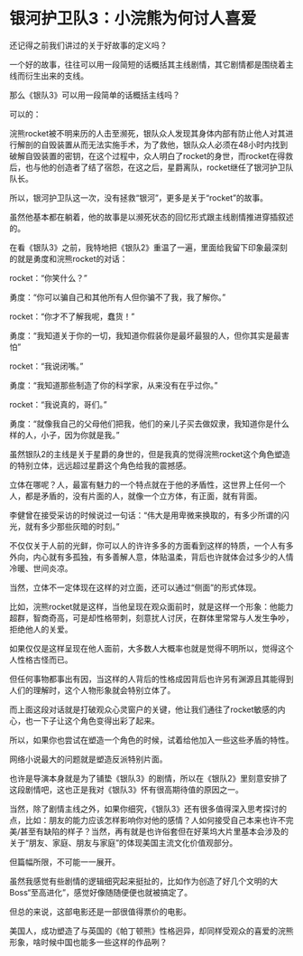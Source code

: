 # 银河护卫队3：小浣熊为何讨人喜爱

还记得之前我们讲过的关于好故事的定义吗？

一个好的故事，往往可以用一段简短的话概括其主线剧情，其它剧情都是围绕着主线而衍生出来的支线。

那么《银队3》可以用一段简单的话概括主线吗？

可以的：

浣熊rocket被不明来历的人击至濒死，银队众人发现其身体内部有防止他人对其进行解剖的自毁装置从而无法实施手术，为了救他，银队众人必须在48小时内找到破解自毁装置的密钥，在这个过程中，众人明白了rocket的身世，而rocket在得救后，也与他的创造者了结了宿怨，在这之后，星爵离队，rocket继任了银河护卫队队长。

所以，银河护卫队这一次，没有拯救“银河”，更多是关于“rocket”的故事。

虽然他基本都在躺着，他的故事是以濒死状态的回忆形式跟主线剧情推进穿插叙述的。

在看《银队3》之前，我特地把《银队2》重温了一遍，里面给我留下印象最深刻的就是勇度和浣熊rocket的对话：

rocket：“你笑什么？”

勇度：“你可以骗自己和其他所有人但你骗不了我，我了解你。”

rocket：“你才不了解我呢，蠢货！”

勇度：“我知道关于你的一切，我知道你假装你是最坏最狠的人，但你其实是最害怕”

rocket：“我说闭嘴。”

勇度：“我知道那些制造了你的科学家，从来没有在乎过你。”

rocket：“我说真的，哥们。”

勇度：“就像我自己的父母他们把我，他们的亲儿子买去做奴隶，我知道你是什么样的人，小子，因为你就是我。”

虽然银队2的主线是关于星爵的身世的，但是我真的觉得浣熊rocket这个角色塑造的特别立体，远远超过星爵这个角色给我的震撼感。

立体在哪呢？人，最富有魅力的一个特点就在于他的矛盾性，这世界上任何一个人，都是矛盾的，没有片面的人，就像一个立方体，有正面，就有背面。

李健曾在接受采访的时候说过一句话：“伟大是用卑微来换取的，有多少所谓的闪光，就有多少那些灰暗的时刻。”

不仅仅关于人前的光鲜，你可以人的许许多多的方面看到这样的特质，一个人有多外向，内心就有多孤独，有多善解人意，体贴温柔，背后也许就体会过多少的人情冷暖、世间炎凉。

当然，立体不一定体现在这样的对立面，还可以通过“侧面”的形式体现。

比如，浣熊rocket就是这样，当他呈现在观众面前时，就是这样一个形象：他能力超群，智商奇高，可是却性格带刺，刻意扰人讨厌，在群体里常常与人发生争吵，拒绝他人的关爱。

如果仅仅是这样呈现在他人面前，大多数人大概率也就是觉得不明所以，觉得这个人性格古怪而已。

但任何事物都事出有因，当这样的人背后的性格成因背后也许另有渊源且其能得到人们的理解时，这个人物形象就会特别立体了。

而上面这段对话就是打破观众心灵窗户的关键，他让我们通往了rocket敏感的内心，也一下子让这个角色变得出彩了起来。

所以，如果你也尝试在塑造一个角色的时候，试着给他加入一些这些矛盾的特性。

网络小说最大的问题就是塑造反派特别片面。

也许是导演本身就是为了铺垫《银队3》的剧情，所以在《银队2》里刻意安排了这段剧情吧，这也正是我对《银队3》怀有很高期待值的原因之一。

当然，除了剧情主线之外，如果你细究，《银队3》还有很多值得深入思考探讨的点，比如：朋友的能力应该怎样影响你对他的感情？人如何接受自己本来也许不完美/甚至有缺陷的样子？当然，再有就是也许俗套但在好莱坞大片里基本会涉及的关于“朋友、家庭、朋友与家庭”的体现美国主流文化价值观部分。

但篇幅所限，不可能一一展开。

虽然我感觉有些剧情的逻辑细究起来挺扯的，比如作为创造了好几个文明的大Boss“至高进化”，感觉好像随随便便也就被搞定了。

但总的来说，这部电影还是一部很值得票价的电影。

美国人，成功塑造了与英国的《帕丁顿熊》性格迥异，却同样受观众的喜爱的浣熊形象，啥时候中国也能多一些这样的作品咧？



